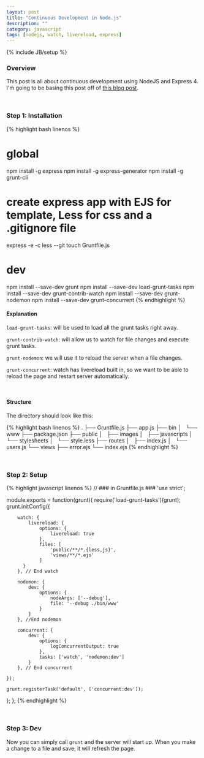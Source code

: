 ```yaml
---
layout: post
title: "Continuous Development in Node.js"
description: ""
category: javascript
tags: [nodejs, watch, livereload, express]
---
```

{% include JB/setup %}

<!-- Overview -->
<h3>Overview</h3>

This post is all about continuous development using NodeJS and Express 4. I'm going to be basing this post off of [this blog post](http://ponyfoo.com/articles/continuous-development-in-nodejs).

<br />
<!-- Step 1: Installation -->
<h3>Step 1: Installation</h3>

<!-- Code _______________________________________-->
{% highlight bash linenos %}
# global
npm install -g express
npm install -g express-generator
npm install -g grunt-cli

# create express app with EJS for template, Less for css and a .gitignore file
express -e -c less --git
touch Gruntfile.js

# dev
npm install --save-dev grunt
npm install --save-dev load-grunt-tasks
npm install --save-dev grunt-contrib-watch
npm install --save-dev grunt-nodemon
npm install --save-dev grunt-concurrent
{% endhighlight %}
<!-- /Code ^^^^^^^^^^^^^^^^^^^^^^^^^^^^^^^^^^^^^^-->

<h4><b>Explanation</b></h4>

`load-grunt-tasks`: will be used to load all the grunt tasks right away.

`grunt-contrib-watch`: will allow us to watch for file changes and execute grunt tasks.

`grunt-nodemon`: we will use it to reload the server when a file changes.

`grunt-concurrent`: watch has livereload built in, so we want to be able to reload the page and restart server automatically.

<br />
<h4><b>Structure</b></h4>

The directory should look like this:

<!-- Code _______________________________________-->
{% highlight bash linenos %}
.
├── Gruntfile.js
├── app.js
├── bin
│   └── www
├── package.json
├── public
│   ├── images
│   ├── javascripts
│   └── stylesheets
│       └── style.less
├── routes
│   ├── index.js
│   └── users.js
└── views
    ├── error.ejs
    └── index.ejs
{% endhighlight %}
<!-- /Code ^^^^^^^^^^^^^^^^^^^^^^^^^^^^^^^^^^^^^^-->

<br />
<!-- Step 2: Setup -->
<h3>Step 2: Setup</h3>

<!-- Code _______________________________________-->
{% highlight javascript linenos %}
// ### in Gruntfile.js ###
'use strict';

module.exports = function(grunt){
    require('load-grunt-tasks')(grunt);
    grunt.initConfig({
        
        watch: {
            livereload: {
                options: {
                    livereload: true
                },
                files: [
                    'public/**/*.{less,js}',
                    'views/**/*.ejs'
                ]
          }
        }, // End watch

        nodemon: {
            dev: {
                options: {
                    nodeArgs: ['--debug'],
                    file: '--debug ./bin/www'
                }
            }
        }, //End nodemon

        concurrent: {
            dev: {
                options: {
                    logConcurrentOutput: true
                },
                tasks: ['watch', 'nodemon:dev']
            }
        }, // End concurrent

    });

    grunt.registerTask('default', ['concurrent:dev']);
};
};
{% endhighlight %}
<!-- /Code ^^^^^^^^^^^^^^^^^^^^^^^^^^^^^^^^^^^^^^-->

<br />
<!-- Step 3: Dev -->
<h3>Step 3: Dev</h3>

Now you can simply call `grunt` and the server will start up. When you make a change to a file and save, it will refresh the page.